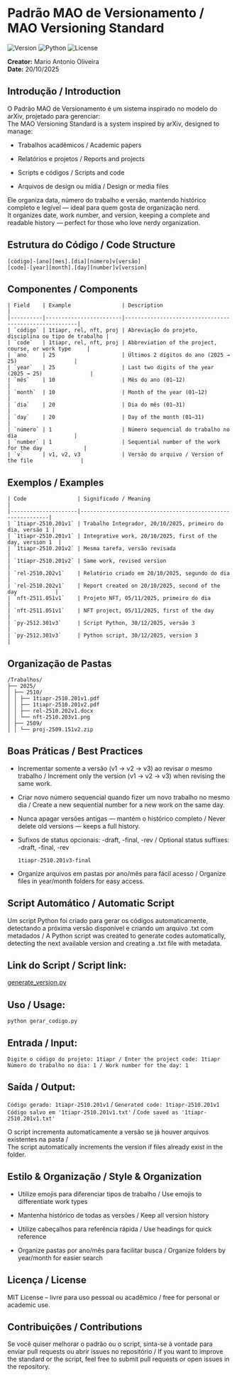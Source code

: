 # Padrão MAO de Versionamento / MAO Versioning Standard

![Version](https://img.shields.io/badge/Version-1.0-blue)
![Python](https://img.shields.io/badge/Python-3.8%2B-yellowgreen)
![License](https://img.shields.io/badge/License-MIT-green)

**Creator:** Mario Antonio Oliveira  
**Date:** 20/10/2025  

## Introdução / Introduction

O Padrão MAO de Versionamento é um sistema inspirado no modelo do arXiv, projetado para gerenciar:  
The MAO Versioning Standard is a system inspired by arXiv, designed to manage:

- Trabalhos acadêmicos / Academic papers

- Relatórios e projetos / Reports and projects

- Scripts e códigos / Scripts and code

- Arquivos de design ou mídia / Design or media files

Ele organiza data, número do trabalho e versão, mantendo histórico completo e legível — ideal para quem gosta de organização nerd.  
It organizes date, work number, and version, keeping a complete and readable history — perfect for those who love nerdy organization.

## Estrutura do Código / Code Structure

`[código]-[ano][mes].[dia][número]v[versão]`  
`[code]-[year][month].[day][number]v[version]`

## Componentes / Components
```
| Field    | Example                | Description                                           |
|----------|------------------------|-------------------------------------------------------|
| `código` | 1tiapr, rel, nft, proj | Abreviação do projeto, disciplina ou tipo de trabalho |
| `code`   | 1tiapr, rel, nft, proj | Abbreviation of the project, course, or work type     |
| `ano`    | 25                     | Últimos 2 dígitos do ano (2025 → 25)                  |
| `year`   | 25                     | Last two digits of the year (2025 → 25)               |
| `mês`    | 10                     | Mês do ano (01–12)                                    |
| `month`  | 10                     | Month of the year (01–12)                             |
| `dia`    | 20                     | Dia do mês (01–31)                                    |
| `day`    | 20                     | Day of the month (01–31)                              |
| `número` | 1                      | Número sequencial do trabalho no dia                  |
| `number` | 1                      | Sequential number of the work for the day             |
| `v`      | v1, v2, v3             | Versão do arquivo / Version of the file               |
```
## Exemplos / Examples
```
| Code                | Significado / Meaning                                      |
|---------------------|------------------------------------------------------------|
| `1tiapr-2510.201v1` | Trabalho Integrador, 20/10/2025, primeiro do dia, versão 1 |
| `1tiapr-2510.201v1` | Integrative work, 20/10/2025, first of the day, version 1  |
| `1tiapr-2510.201v2` | Mesma tarefa, versão revisada                              |
| `1tiapr-2510.201v2` | Same work, revised version                                 |
| `rel-2510.202v1`    | Relatório criado em 20/10/2025, segundo do dia             |
| `rel-2510.202v1`    | Report created on 20/10/2025, second of the day            |
| `nft-2511.051v1`    | Projeto NFT, 05/11/2025, primeiro do dia                   |
| `nft-2511.051v1`    | NFT project, 05/11/2025, first of the day                  |
| `py-2512.301v3`     | Script Python, 30/12/2025, versão 3                        |
| `py-2512.301v3`     | Python script, 30/12/2025, version 3                       |
```

## Organização de Pastas
```
/Trabalhos/
├── 2025/
│ ├── 2510/
│ │ ├── 1tiapr-2510.201v1.pdf
│ │ ├── 1tiapr-2510.201v2.pdf
│ │ ├── rel-2510.202v1.docx
│ │ └── nft-2510.203v1.png
│ ├── 2509/
│ │ └── proj-2509.151v2.zip
```

## Boas Práticas / Best Practices

- Incrementar somente a versão (v1 → v2 → v3) ao revisar o mesmo trabalho / Increment only the version (v1 → v2 → v3) when revising the same work.

- Criar novo número sequencial quando fizer um novo trabalho no mesmo dia / Create a new sequential number for a new work on the same day.

- Nunca apagar versões antigas — mantém o histórico completo / Never delete old versions — keeps a full history.

- Sufixos de status opcionais: -draft, -final, -rev / Optional status suffixes: -draft, -final, -rev

  `1tiapr-2510.201v3-final`

- Organize arquivos em pastas por ano/mês para fácil acesso / Organize files in year/month folders for easy access.

## Script Automático / Automatic Script

Um script Python foi criado para gerar os códigos automaticamente, detectando a próxima versão disponível e criando um arquivo .txt com metadados / A Python script was created to generate codes automatically, detecting the next available version and creating a .txt file with metadata.

## Link do Script / Script link:
[generate_version.py](https://github.com/m4ntonio/mao-versioning)

## Uso / Usage:
`python gerar_codigo.py`

## Entrada / Input:

`Digite o código do projeto: 1tiapr / Enter the project code: 1tiapr`  
`Número do trabalho no dia: 1 / Work number for the day: 1`

## Saída / Output:

`Código gerado: 1tiapr-2510.201v1` / `Generated code: 1tiapr-2510.201v1`  
`Código salvo em '1tiapr-2510.201v1.txt'` / `Code saved as '1tiapr-2510.201v1.txt'`

O script incrementa automaticamente a versão se já houver arquivos existentes na pasta /  
The script automatically increments the version if files already exist in the folder.

## Estilo & Organização / Style & Organization

- Utilize emojis para diferenciar tipos de trabalho / Use emojis to differentiate work types

- Mantenha histórico de todas as versões / Keep all version history

- Utilize cabeçalhos para referência rápida / Use headings for quick reference

- Organize pastas por ano/mês para facilitar busca / Organize folders by year/month for easier search

## Licença / License

MIT License – livre para uso pessoal ou acadêmico / free for personal or academic use.

## Contribuições / Contributions

Se você quiser melhorar o padrão ou o script, sinta-se à vontade para enviar pull requests ou abrir issues no repositório /
If you want to improve the standard or the script, feel free to submit pull requests or open issues in the repository.
